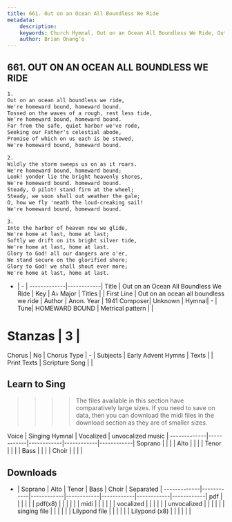 ```yaml
---
title: 661. Out on an Ocean All Boundless We Ride
metadata:
    description: 
    keywords: Church Hymnal, Out on an Ocean All Boundless We Ride, Out on an ocean all boundless we ride, 
    author: Brian Onang'o
---
```



## 661. OUT ON AN OCEAN ALL BOUNDLESS WE RIDE

```txt
1.
Out on an ocean all boundless we ride, 
We're homeward bound, homeward bound. 
Tossed on the waves of a rough, rest less tide, 
We're homeward bound, homeward bound. 
Far from the safe, quiet harbor we've rode, 
Seeking our Father's celestial abode, 
Promise of which on us each is be stowed, 
We're homeward bound, homeward bound. 

2.
Wildly the storm sweeps us on as it roars. 
We're homeward bound, homeward bound; 
Look! yonder lie the bright heavenly shores, 
We're homeward bound. homeward bound. 
Steady, O pilot! stand firm at the wheel; 
Steady, we soon shall out weather the gale; 
O, how we fly 'neath the loud-creaking sail! 
We're homeward bound, homeward bound. 

3.
Into the harbor of heaven now we glide, 
We're home at last, home at last; 
Softly we drift on its bright silver tide, 
We're home at last, home at last. 
Glory to God! all our dangers are o'er, 
We stand secure on the glorified shore; 
Glory to God! we shall shout ever more; 
We're home at last, home at last.
```

- |   -  |
-------------|------------|
Title | Out on an Ocean All Boundless We Ride |
Key | A♭ Major |
Titles |  |
First Line | Out on an ocean all boundless we ride |
Author | Anon.
Year | 1941
Composer| Unknown |
Hymnal|  - |
Tune| HOMEWARD BOUND |
Metrical pattern | |
# Stanzas | 3 |
Chorus | No |
Chorus Type | - |
Subjects | Early Advent Hymns |
Texts |  |
Print Texts | 
Scripture Song |  |
  
## Learn to Sing

>>>> The files available in this section have comparatively large sizes. If you need to save on data, then you can download the midi files in the download section as they are of smaller sizes.

Voice |  Singing Hymnal | Vocalized | unvocalized music |
-------------|------------|------------|------------|------------|
Soprano | | | |
Alto | | | |
Tenor | | | |
Bass | | | |
Choir | | | |

## Downloads

- |  Soprano | Alto | Tenor | Bass | Choir | Separated |
-------------|------------|------------|------------|------------|------------|------------|
pdf | | | | | |
pdf(x8) | | | | | |
midi | | | | | |
vocalized | | | | | |
unvocalized | | | | | |
singing file | | | | | |
Lilypond file | | | | | |
Lilypond (x8) | | | | | |
  